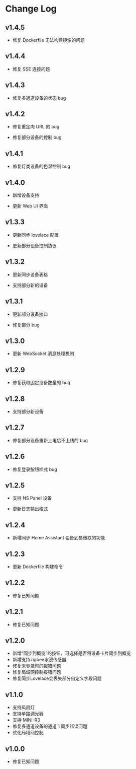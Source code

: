 # Change Log

## v1.4.5

-   修复 Dockerfile 无法构建镜像的问题

## v1.4.4

-   修复 SSE 连接问题

## v1.4.3

-   修复多通道设备的状态 bug

## v1.4.2

-   修复重定向 URL 的 bug

-   修复部分设备的控制 bug

## v1.4.1

-   修复灯类设备的色温控制 bug

## v1.4.0

-   新增设备支持

-   更新 Web UI 界面

## v1.3.3

-   更新同步 lovelace 配置

-   更新部分设备控制协议

## v1.3.2

-   更新同步设备表格

-   支持部分新的设备

## v1.3.1

-   更新部分设备接口

-   修复部分 bug

## v1.3.0

-   更新 WebSocket 消息处理机制

## v1.2.9

-   修复获取固定设备数量的 bug

## v1.2.8

-   支持部分新设备

## v1.2.7

-   修复部分设备重新上电后不上线的 bug

## v1.2.6

-   修复登录按钮样式 bug

## v1.2.5

-   支持 NS Panel 设备

-   更新日志输出格式

## v1.2.4

-   新增同步 Home Assistant 设备到易微联的功能

## v1.2.3

-   更新 Dockerfile 构建命令

## v1.2.2

-   修复已知问题

## v1.2.1

-   修复已知问题

## v1.2.0

-   新增“同步到概览”的按钮，可选择是否将设备卡片同步到概览
-   新增支持zigbee水浸传感器
-   修复未登录时的报错问题
-   修复局域网控制报错问题
-   修复同步Lovelace会丢失部分自定义字段问题

## v1.1.0

-   支持风扇灯
-   支持单路调光器
-   支持 MINI-R3
-   修复多通道设备的通道 1 同步错误问题
-   优化局域网控制

## v1.0.0

-   修复已知问题
